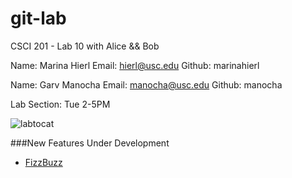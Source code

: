 git-lab
=======

CSCI 201 - Lab 10 with Alice &amp;&amp; Bob

Name: Marina Hierl
Email: hierl@usc.edu
Github: marinahierl

Name: Garv Manocha
Email: manocha@usc.edu
Github: manocha

Lab Section: Tue 2-5PM

![labtocat](http://octodex.github.com/labtocat/)

###New Features Under Development
  + [FizzBuzz](http://www.codinghorror.com/blog/2007/02/why-cant-programmers-program.html)